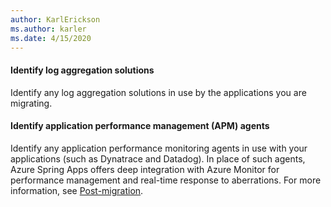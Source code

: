 ```yaml
---
author: KarlErickson
ms.author: karler
ms.date: 4/15/2020
---
```


#### Identify log aggregation solutions

Identify any log aggregation solutions in use by the applications you are migrating.

#### Identify application performance management (APM) agents

Identify any application performance monitoring agents in use with your applications (such as Dynatrace and Datadog). In place of such agents, Azure Spring Apps offers deep integration with Azure Monitor for performance management and real-time response to aberrations. For more information, see [Post-migration](#post-migration).
